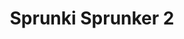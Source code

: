 ---
slug: sprunki-sprunker-2-2436
title: Sprunki Sprunker 2
description: "Sprunki Sprunker 2 is an exciting online game. Play for free directly in your browser!"
icon: /images/popular_mods/Sprunki Sprunker 2.png
url: https://wowtbc.net/sprunkin/sprunker2/index.html
previewImage: /images/popular_mods/Sprunki Sprunker 2.png
type: popular mods

# SEO配置
seo:
  title: "Sprunki Sprunker 2 - Play Free Online Game | Fun Browser Games"
  description: "Sprunki Sprunker 2 - Play this fun online game for free in your browser. No download required!"
  ogImage: "/images/popular_mods/Sprunki Sprunker 2.png"
  keywords: "sprunki-sprunker-2-2436, online game, browser game, free game, popular mods game, play online"

videoUrls:
  - https://www.youtube.com/embed/example1
  - https://www.youtube.com/embed/example2

whyPlay:
  title: "Why Play Sprunki Sprunker 2?"
  items:
    - "Immersive Gameplay: Sprunki Sprunker 2 offers an engaging and immersive gaming experience that will keep you entertained for hours"
    - "Challenging Levels: Test your skills with increasingly difficult challenges and obstacles"
    - "Beautiful Graphics: Enjoy stunning visuals and smooth animations that bring the game world to life"
    - "Regular Updates: New content and features are added regularly to keep the game fresh and exciting"
    - "Free to Play: Experience all the fun without spending a penny"
    - "Community Features: Connect with other players, share strategies, and compete for high scores"
    - "Cross-Platform: Play on any device with a web browser, no downloads required"

features:
  title: "Key Features of Sprunki Sprunker 2"
  image: "/images/popular_mods/Sprunki Sprunker 2.png"
  items:
    - "Intuitive Controls: Easy to learn controls make Sprunki Sprunker 2 accessible for players of all skill levels"
    - "Multiple Game Modes: Enjoy various gameplay options that provide different challenges and experiences"
    - "Character Customization: Personalize your gaming experience with unique characters and items"
    - "Achievement System: Complete special tasks to earn rewards and recognition"
    - "Leaderboards: Compete with players worldwide and see who can achieve the highest scores"

characteristics:
  title: "Game Characteristics"
  image: "/images/popular_mods/Sprunki Sprunker 2.png"
  items:
    - "Genre: Popular mods game with elements of strategy and skill"
    - "Difficulty: Suitable for both casual gamers and those seeking a challenge"
    - "Play Time: Quick sessions or extended gameplay, depending on your preference"
    - "Art Style: Vibrant and engaging visuals that enhance the gaming experience"
    - "Sound Design: Immersive audio that complements the gameplay perfectly"

info: "Sprunki Sprunker 2 is an exciting online game that offers players a unique and engaging gaming experience. With its intuitive controls, stunning visuals, and challenging gameplay, Sprunki Sprunker 2 provides hours of entertainment for players of all ages and skill levels. Whether you're looking for a quick gaming session during a break or an extended play session, Sprunki Sprunker 2 delivers an immersive experience that will keep you coming back for more. The game features multiple levels of increasing difficulty, ensuring that players are constantly challenged as they progress. With regular updates adding new content and features, Sprunki Sprunker 2 remains fresh and exciting, providing endless entertainment options for its growing community of players."

howToPlayIntro: "Welcome to Sprunki Sprunker 2! This guide will walk you through the basics and help you master the game. Whether you're a beginner or looking to improve your skills, these tips and instructions will enhance your gaming experience."

howToPlaySteps:
  - title: "Getting Started"
    description: "Begin your Sprunki Sprunker 2 adventure by familiarizing yourself with the controls. Use your keyboard or mouse to navigate through the game interface. The tutorial will guide you through the basic mechanics and help you understand the objectives."
  - title: "Understanding the Objectives"
    description: "In Sprunki Sprunker 2, your main goal is to progress through levels by completing specific objectives. Each level presents unique challenges that require different strategies and approaches."
  - title: "Mastering the Controls"
    description: "Practice using the controls to improve your precision and reaction time. Sprunki Sprunker 2 requires quick reflexes and strategic thinking to overcome obstacles and defeat opponents."
  - title: "Utilizing Power-ups"
    description: "Collect power-ups throughout the game to enhance your abilities and overcome difficult challenges. Each power-up offers unique advantages that can be crucial for success."
  - title: "Developing Strategies"
    description: "As you progress in Sprunki Sprunker 2, develop effective strategies for different scenarios. Analyze patterns, anticipate challenges, and adapt your approach to maximize your performance."

faq:
  title: "Frequently Asked Questions about Sprunki Sprunker 2"
  items:
    - question: "Is Sprunki Sprunker 2 free to play?"
      answer: "Yes, Sprunki Sprunker 2 is completely free to play directly in your web browser. No downloads or purchases are required to enjoy the full game experience."
    - question: "Can I play Sprunki Sprunker 2 on mobile devices?"
      answer: "Yes, Sprunki Sprunker 2 is optimized for both desktop and mobile play. You can enjoy the game on any device with a web browser and internet connection."
    - question: "Are there any in-game purchases?"
      answer: "While Sprunki Sprunker 2 is free to play, there may be optional in-game purchases available for cosmetic items or additional features that don't affect core gameplay."
    - question: "How often is Sprunki Sprunker 2 updated?"
      answer: "The developers regularly update Sprunki Sprunker 2 with new content, features, and improvements based on player feedback and game performance."
    - question: "Can I play Sprunki Sprunker 2 offline?"
      answer: "Currently, Sprunki Sprunker 2 requires an internet connection to play as it's a browser-based online game."
    - question: "Is Sprunki Sprunker 2 suitable for children?"
      answer: "Yes, Sprunki Sprunker 2 is designed to be family-friendly and suitable for players of all ages."
    - question: "How do I report bugs or issues?"
      answer: "If you encounter any problems while playing Sprunki Sprunker 2, you can report them through the game's support page or contact the developers directly through their website."
    - question: "Still Have Questions?"
      answer: "If you have additional questions about Sprunki Sprunker 2 that aren't covered in this FAQ, please visit our support center or contact our customer service team for assistance."
---